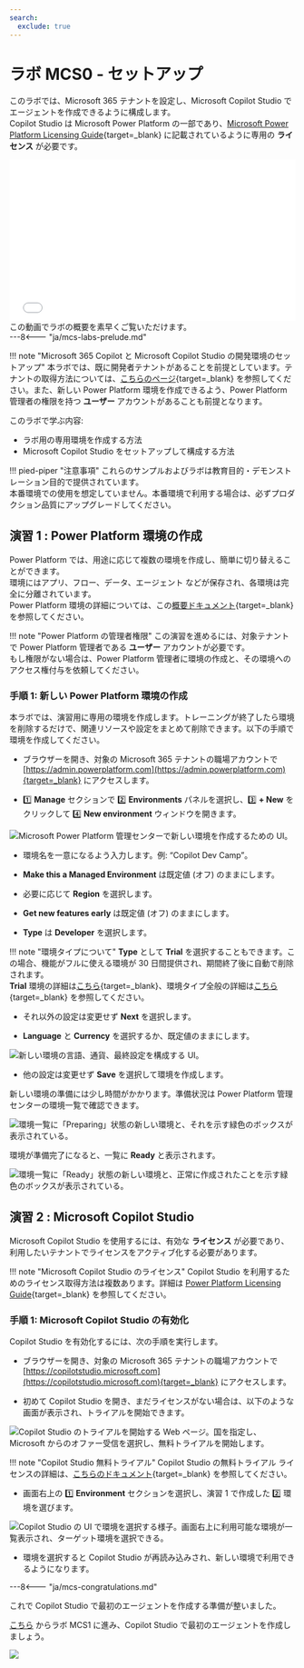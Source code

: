 ```yaml
---
search:
  exclude: true
---
```

# ラボ MCS0 - セットアップ

このラボでは、Microsoft 365 テナントを設定し、Microsoft Copilot Studio でエージェントを作成できるように構成します。  
Copilot Studio は Microsoft Power Platform の一部であり、[Microsoft Power Platform Licensing Guide](https://go.microsoft.com/fwlink/?linkid=2085130){target=_blank} に記載されているように専用の **ライセンス** が必要です。

<div class="lab-intro-video">
    <div style="flex: 1; min-width: 0;">
        <iframe  src="//www.youtube.com/embed/RF9RBhPp6v8" frameborder="0" allowfullscreen style="width: 100%; aspect-ratio: 16/9;">          
        </iframe>
          <div>この動画でラボの概要を素早くご覧いただけます。</div>
    </div>
    <div style="flex: 1; min-width: 0;">
   ---8<--- "ja/mcs-labs-prelude.md"
    </div>
</div>

!!! note "Microsoft 365 Copilot と Microsoft Copilot Studio の開発環境のセットアップ"
    本ラボでは、既に開発者テナントがあることを前提としています。テナントの取得方法については、[こちらのページ](https://learn.microsoft.com/en-us/microsoft-365-copilot/extensibility/prerequisites){target=_blank} を参照してください。また、新しい Power Platform 環境を作成できるよう、Power Platform 管理者の権限を持つ **ユーザー** アカウントがあることも前提となります。

このラボで学ぶ内容:

- ラボ用の専用環境を作成する方法
- Microsoft Copilot Studio をセットアップして構成する方法

!!! pied-piper "注意事項"
    これらのサンプルおよびラボは教育目的・デモンストレーション目的で提供されています。  
    本番環境での使用を想定していません。本番環境で利用する場合は、必ずプロダクション品質にアップグレードしてください。

## 演習 1 : Power Platform 環境の作成

Power Platform では、用途に応じて複数の環境を作成し、簡単に切り替えることができます。  
環境にはアプリ、フロー、データ、エージェント などが保存され、各環境は完全に分離されています。  
Power Platform 環境の詳細については、この[概要ドキュメント](https://learn.microsoft.com/en-us/power-platform/admin/environments-overview){target=_blank} を参照してください。

!!! note "Power Platform の管理者権限"
    この演習を進めるには、対象テナントで Power Platform 管理者である **ユーザー** アカウントが必要です。  
    もし権限がない場合は、Power Platform 管理者に環境の作成と、その環境へのアクセス権付与を依頼してください。

### 手順 1: 新しい Power Platform 環境の作成

本ラボでは、演習用に専用の環境を作成します。トレーニングが終了したら環境を削除するだけで、関連リソースや設定をまとめて削除できます。以下の手順で環境を作成してください。

- ブラウザーを開き、対象の Microsoft 365 テナントの職場アカウントで [https://admin.powerplatform.com](https://admin.powerplatform.com){target=_blank} にアクセスします。

- 1️⃣ **Manage** セクションで 2️⃣ **Environments** パネルを選択し、3️⃣ **+ New** をクリックして 4️⃣ **New environment** ウィンドウを開きます。

![Microsoft Power Platform 管理センターで新しい環境を作成するための UI。](../../../assets/images/make/copilot-studio-00/new-environment-01.png)

- 環境名を一意になるよう入力します。例: “Copilot Dev Camp”。

- **Make this a Managed Environment** は既定値 (オフ) のままにします。

- 必要に応じて **Region** を選択します。

- **Get new features early** は既定値 (オフ) のままにします。

- **Type** は **Developer** を選択します。

!!! note "環境タイプについて"
    **Type** として **Trial** を選択することもできます。この場合、機能がフルに使える環境が 30 日間提供され、期間終了後に自動で削除されます。  
    **Trial** 環境の詳細は[こちら](https://learn.microsoft.com/en-gb/microsoft-copilot-studio/environments-first-run-experience#trial-environments){target=_blank}、環境タイプ全般の詳細は[こちら](https://learn.microsoft.com/en-us/power-platform/admin/environments-overview#power-platform-environment-types){target=_blank} を参照してください。

- それ以外の設定は変更せず **Next** を選択します。

- **Language** と **Currency** を選択するか、既定値のままにします。

![新しい環境の言語、通貨、最終設定を構成する UI。](../../../assets/images/make/copilot-studio-00/new-environment-02.png)

- 他の設定は変更せず **Save** を選択して環境を作成します。

新しい環境の準備には少し時間がかかります。準備状況は Power Platform 管理センターの環境一覧で確認できます。

![環境一覧に「Preparing」状態の新しい環境と、それを示す緑色のボックスが表示されている。](../../../assets/images/make/copilot-studio-00/new-environment-03.png)

環境が準備完了になると、一覧に **Ready** と表示されます。

![環境一覧に「Ready」状態の新しい環境と、正常に作成されたことを示す緑色のボックスが表示されている。](../../../assets/images/make/copilot-studio-00/new-environment-04.png)

<cc-end-step lab="mcs0" exercise="1" step="1" />

## 演習 2 : Microsoft Copilot Studio

Microsoft Copilot Studio を使用するには、有効な **ライセンス** が必要であり、利用したいテナントでライセンスをアクティブ化する必要があります。

!!! note "Microsoft Copilot Studio のライセンス"
    Copilot Studio を利用するためのライセンス取得方法は複数あります。詳細は [Power Platform Licensing Guide](https://go.microsoft.com/fwlink/?LinkId=2085130){target=_blank} を参照してください。

### 手順 1: Microsoft Copilot Studio の有効化

Copilot Studio を有効化するには、次の手順を実行します。

- ブラウザーを開き、対象の Microsoft 365 テナントの職場アカウントで [https://copilotstudio.microsoft.com](https://copilotstudio.microsoft.com){target=_blank} にアクセスします。

- 初めて Copilot Studio を開き、まだライセンスがない場合は、以下のような画面が表示され、トライアルを開始できます。

![Copilot Studio のトライアルを開始する Web ページ。国を指定し、Microsoft からのオファー受信を選択し、無料トライアルを開始します。](../../../assets/images/make/copilot-studio-00/mcs-trial-01.png)

!!! note "Copilot Studio 無料トライアル"
    Copilot Studio の無料トライアル ライセンスの詳細は、[こちらのドキュメント](https://learn.microsoft.com/en-us/microsoft-copilot-studio/sign-up-individual){target=_blank} を参照してください。

- 画面右上の 1️⃣ **Environment** セクションを選択し、演習 1 で作成した 2️⃣ 環境を選びます。

![Copilot Studio の UI で環境を選択する様子。画面右上に利用可能な環境が一覧表示され、ターゲット環境を選択できる。](../../../assets/images/make/copilot-studio-00/new-environment-05.png)

- 環境を選択すると Copilot Studio が再読み込みされ、新しい環境で利用できるようになります。

<cc-end-step lab="mcs0" exercise="2" step="1" />

---8<--- "ja/mcs-congratulations.md"

これで Copilot Studio で最初のエージェントを作成する準備が整いました。

<a href="../01-first-agent">こちら</a> からラボ MCS1 に進み、Copilot Studio で最初のエージェントを作成しましょう。  
<cc-next />

<img src="https://m365-visitor-stats.azurewebsites.net/copilot-camp/make/copilot-studio/00-prerequisites--ja" />